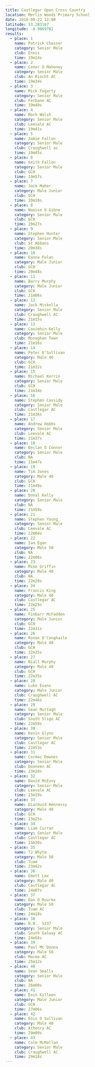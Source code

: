 ```yaml
---
title: Castlegar Open Cross Country
location: Merlin Woods Primary School
date: 2018-09-22 12:00
latitude: 53.283167
longitude: -8.9869782
results:
  - place: 1
    name: Patrick Chesser
    category: Senior Male
    club: Ennis
    time: 19m14s
  - place: 2
    name: Conor O Mahoney
    category: Senior Male
    club: An Riocht AC
    time: 19m34s
  - place: 3
    name: Mick Fogarty
    category: Senior Male
    club: Ferbane AC
    time: 19m40s
  - place: 4
    name: Mark Walsh
    category: Senior Male
    club: Leevale AC
    time: 19m41s
  - place: 5
    name: Jamie Fallon
    category: Senior Male
    club: Croughwell ac
    time: 19m45s
  - place: 6
    name: Keith Fallon
    category: Senior Male
    club: GCH
    time: 19m57s
  - place: 7
    name: Jack Maher
    category: Male Junior
    club: GCH
    time: 20m10s
  - place: 8
    name: Naoise O Gibne
    category: Senior Male
    club: GCH
    time: 20m27s
  - place: 9
    name: Stephen Hunter
    category: Senior Male
    club: St Abbans
    time: 20m30s
  - place: 10
    name: Eanna Folan
    category: Male Junior
    club: GCH
    time: 20m48s
  - place: 11
    name: Barry Murphy
    category: Male Junior
    club: GCH
    time: 21m06s
  - place: 12
    name: Jack Miskella
    category: Senior Male
    club: Craughwell AC
    time: 21m15s
  - place: 13
    name: Caoimhin Kelly
    category: Senior Male
    club: Monaghan Town
    time: 21m16s
  - place: 14
    name: Peter O'Sullivan
    category: Male 40
    club: GCH
    time: 21m32s
  - place: 15
    name: Michael Kerrin
    category: Senior Male
    club: GCH
    time: 21m34s
  - place: 16
    name: Stephen Cassidy
    category: Senior Male
    club: Castlegar AC
    time: 21m36s
  - place: 17
    name: Andrew Hobbs
    category: Senior Male
    club: Leevale AC
    time: 21m37s
  - place: 18
    name: Declan O Connor
    category: Senior Male
    club: NA
    time: 21m47s
  - place: 19
    name: Tim Jones
    category: Male 40
    club: GCH
    time: 21m49s
  - place: 20
    name: Donal Kelly
    category: Senior Male
    club: NA
    time: 21m59s
  - place: 21
    name: Stephen Young
    category: Senior Male
    club: Leevale AC
    time: 22m04s
  - place: 22
    name: Ian Egan
    category: Male 50
    club: NA
    time: 22m06s
  - place: 23
    name: Mike Griffin
    category: Male 40
    club: NA
    time: 22m20s
  - place: 24
    name: Francis King
    category: Male 40
    club: Castlegar AC
    time: 22m29s
  - place: 25
    name: Finbarr McFadden
    category: Male Junior
    club: GCH
    time: 22m31s
  - place: 26
    name: Ronan O'Conghaile
    category: Male 40
    club: GCH
    time: 22m35s
  - place: 27
    name: Niall Murphy
    category: Male 40
    club: GCH
    time: 22m35s
  - place: 28
    name: Luke Evans
    category: Male Junior
    club: Craughwell AC
    time: 22m46s
  - place: 29
    name: Sean Murtagh
    category: Senior Male
    club: South Sligo AC
    time: 22m50s
  - place: 30
    name: Kevin Glynn
    category: Senior Male
    club: Castlegar AC
    time: 22m53s
  - place: 31
    name: Cormac Downes
    category: Senior Male
    club: Dooneen AC
    time: 23m10s
  - place: 32
    name: David McEvoy
    category: Senior Male
    club: Leevale AC
    time: 23m19s
  - place: 33
    name: Diarmuid Hennessy
    category: Male 40
    club: GCH
    time: 23m25s
  - place: 34
    name: Liam Curran
    category: Senior Male
    club: Castlegar AC
    time: 23m30s
  - place: 35
    name: TJ Whyte
    category: Male 50
    club: Tuam
    time: 23m42s
  - place: 36
    name: Emett Lee
    category: Male 40
    club: Castlegar AC
    time: 24m07s
  - place: 37
    name: Dan O Rourke
    category: Male 50
    club: Tuam AC
    time: 24m18s
  - place: 38
    name: N.N.  5237
    category: Senior Male
    club: South Galway AC
    time: 24m58s
  - place: 39
    name: Paul Mc Donna
    category: Male 50
    club: Maree AC
    time: 25m12s
  - place: 40
    name: Sean Smalls
    category: Senior Male
    club: NA
    time: 26m00s
  - place: 41
    name: Eoin Killeen
    category: Male Junior
    club: GCH
    time: 27m06s
  - place: 42
    name: Eoin O Sullivan
    category: Male 40
    club: Athenry AC
    time: 29m09s
  - place: 43
    name: Colm McMallan
    category: Senior Male
    club: Craughwell AC
    time: 29m18s
---
```


